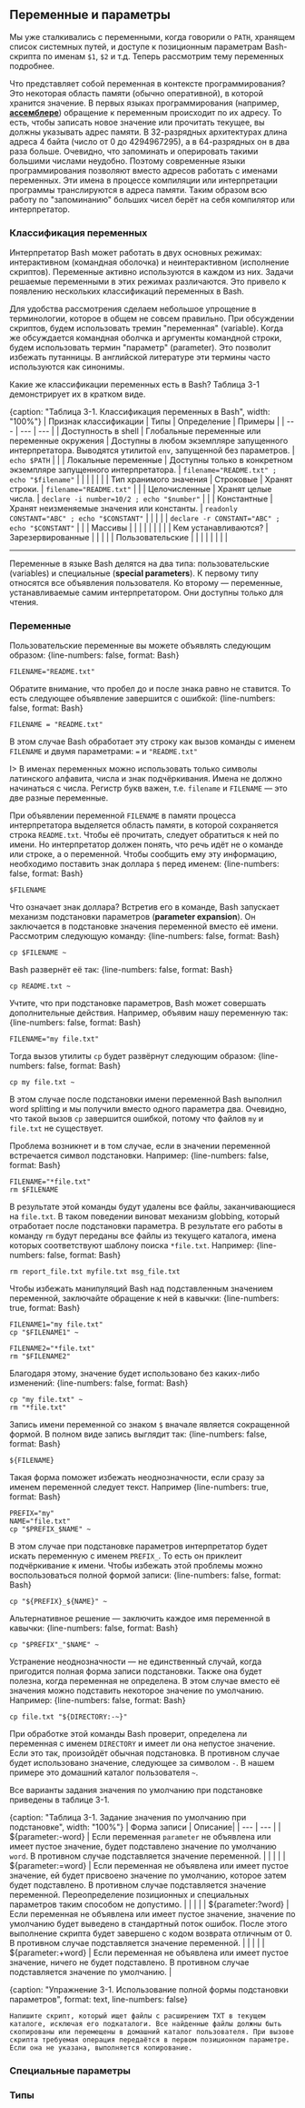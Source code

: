 ## Переменные и параметры

Мы уже сталкивались с переменными, когда говорили о `PATH`, хранящем список системных путей, и доступе к позиционным параметрам Bash-скрипта по именам `$1`, `$2` и т.д. Теперь рассмотрим тему переменных подробнее.

Что представляет собой переменная в контексте программирования? Это некоторая область памяти (обычно оперативной), в которой хранится значение. В первых языках программирования (например, [**ассемблере**](https://ru.wikipedia.org/wiki/Язык_ассемблера)) обращение к переменным происходит по их адресу. То есть, чтобы записать новое значение или прочитать текущее, вы должны указывать адрес памяти. В 32-разрядных архитектурах длина адреса 4 байта (число от 0 до 4294967295), а в 64-разрядных он в два раза больше. Очевидно, что запоминать и оперировать такими большими числами неудобно. Поэтому современные языки программирования позволяют вместо адресов работать с именами переменных. Эти имена в процессе компиляции или интерпретации программы транслируются в адреса памяти. Таким образом всю работу по "запоминанию" больших чисел берёт на себя компилятор или интерпретатор.

### Классификация переменных

Интерпретатор Bash может работать в двух основных режимах: интерактивном (командная оболочка) и неинтерактивном (исполнение скриптов). Переменные активно используются в каждом из них. Задачи решаемые переменными в этих режимах различаются. Это привело к появлению нескольких классификаций переменных в Bash.

Для удобства рассмотрения сделаем небольшое упрощение в терминологии, которое в общем не совсем правильно. При обсуждении скриптов, будем использовать тремин "переменная" (variable). Когда же обсуждается командная оболчка и аргументы командной строки, будем использовать термин "параметр" (parameter). Это позволит избежать путанницы. В английской литературе эти термины часто используются как синонимы.

Какие же классификации переменных есть в Bash? Таблица 3-1 демонстрирует их в кратком виде.

{caption: "Таблица 3-1. Классификация переменных в Bash", width: "100%"}
| Признак классификации | Типы | Определение | Примеры |
| --- | --- |  --- |
| Доступность в shell | Глобальные переменные или переменные окружения | Доступны в любом экземпляре запущенного интерпретатора. Выводятся утилитой `env`, запущенной без параметров. | `echo $PATH` |
|                     | Локальные переменные | Доступны только в конкретном экземпляре запущенного интерпретатора. | `filename="README.txt" ; echo "$filename"` |
|  | | | |
| Тип хранимого значения | Строковые | Хранят строки. | `filename="README.txt"` |
|                     | Целочисленные | Хранят целые числа. | `declare -i number=10/2 ; echo "$number"` |
|                     | Константные | Хранят неизменяемые значения или константы. | `readonly CONSTANT="ABC" ; echo "$CONSTANT"` |
|                     | | | `declare -r CONSTANT="ABC" ; echo "$CONSTANT"` |
|                     | Массивы | | |
|  | | | |
| Кем устанавливаются? | Зарезервированные | | |
|                      | Пользовательские | | |
|  | | | |



-----

Переменные в языке Bash делятся на два типа: пользовательские (variables) и специальные (**special parameters**). К первому типу относятся все объявления пользователя. Ко второму — переменные, устанавливаемые самим интерпретатором. Они доступны только для чтения.


### Переменные

Пользовательские переменные вы можете объявлять следующим образом:
{line-numbers: false, format: Bash}
```
FILENAME="README.txt"
```

Обратите внимание, что пробел до и после знака равно не ставится. То есть следующее объявление завершится с ошибкой:
{line-numbers: false, format: Bash}
```
FILENAME = "README.txt"
```

В этом случае Bash обработает эту строку как вызов команды с именем `FILENAME` и двумя параметрами: `=` и `"README.txt"`

I> В именах переменных можно использовать только символы латинского алфавита, числа и знак подчёркивания. Имена не должно начинаться с числа. Регистр букв важен, т.е. `filename` и `FILENAME` — это две разные переменные.

При объявлении переменной `FILENAME` в памяти процесса интерпретатора выделяется область памяти, в которой сохраняется строка `README.txt`. Чтобы её прочитать, следует обратиться к ней по имени. Но интерпретатор должен понять, что речь идёт не о команде или строке, а о переменной. Чтобы сообщить ему эту информацию, необходимо поставить знак доллара `$` перед именем:
{line-numbers: false, format: Bash}
```
$FILENAME
```

Что означает знак доллара? Встретив его в команде, Bash запускает механизм подстановки параметров (**parameter expansion**). Он заключается в подстановке значения переменной вместо её имени. Рассмотрим следующую команду:
{line-numbers: false, format: Bash}
```
cp $FILENAME ~
```

Bash развернёт её так:
{line-numbers: false, format: Bash}
```
cp README.txt ~
```

Учтите, что при подстановке параметров, Bash может совершать дополнительные действия. Например, объявим нашу переменную так:
{line-numbers: false, format: Bash}
```
FILENAME="my file.txt"
```

Тогда вызов утилиты `cp` будет развёрнут следующим образом:
{line-numbers: false, format: Bash}
```
cp my file.txt ~
```

В этом случае после подстановки имени переменной Bash выполнил word splitting и мы получили вместо одного параметра два. Очевидно, что такой вызов `cp` завершится ошибкой, потому что файлов `my` и `file.txt` не существует.

Проблема возникнет и в том случае, если в значении переменной встречается символ подстановки. Например:
{line-numbers: false, format: Bash}
```
FILENAME="*file.txt"
rm $FILENAME
```

В результате этой команды будут удалены все файлы, заканчивающиеся на `file.txt`. В таком поведении виноват механизм globbing, который отработает после подстановки параметра. В результате его работы в команду `rm` будут переданы все файлы из текущего каталога, имена которых соответствуют шаблону поиска `*file.txt`. Например:
{line-numbers: false, format: Bash}
```
rm report_file.txt myfile.txt msg_file.txt
```

Чтобы избежать манипуляций Bash над подставленным значением переменной, заключайте обращение к ней в кавычки:
{line-numbers: true, format: Bash}
```
FILENAME1="my file.txt"
cp "$FILENAME1" ~

FILENAME2="*file.txt"
rm "$FILENAME2"
```

Благодаря этому, значение будет использовано без каких-либо изменений:
{line-numbers: false, format: Bash}
```
cp "my file.txt" ~
rm "*file.txt"
```

Запись имени переменной со знаком `$` вначале является сокращенной формой. В полном виде запись выглядит так:
{line-numbers: false, format: Bash}
```
${FILENAME}
```

Такая форма поможет избежать неоднозначности, если сразу за именем переменной следует текст. Например
{line-numbers: true, format: Bash}
```
PREFIX="my"
NAME="file.txt"
cp "$PREFIX_$NAME" ~
```

В этом случае при подстановке параметров интерпретатор будет искать переменную с именем `PREFIX_`. То есть он приклеит подчёркивание к имени. Чтобы избежать этой проблемы можно воспользоваться полной формой записи:
{line-numbers: false, format: Bash}
```
cp "${PREFIX}_${NAME}" ~
```

Альтернативное решение — заключить каждое имя переменной в кавычки:
{line-numbers: false, format: Bash}
```
cp "$PREFIX"_"$NAME" ~
```

Устранение неоднозначности — не единственный случай, когда пригодится полная форма записи подстановки. Также она будет полезна, когда переменная не определена. В этом случае вместо её значения можно подставить некоторое значение по умолчанию. Например:
{line-numbers: false, format: Bash}
```
cp file.txt "${DIRECTORY:-~}"
```

При обработке этой команды Bash проверит, определена ли переменная с именем `DIRECTORY` и имеет ли она непустое значение. Если это так, произойдёт обычная подстановка. В противном случае будет использовано значение, следующее за символом `-`. В нашем примере это домашний каталог пользователя `~`.

Все варианты задания значения по умолчанию при подстановке приведены в таблице 3-1.

{caption: "Таблица 3-1. Задание значения по умолчанию при подстановке", width: "100%"}
| Форма записи | Описание|
| --- | --- |
| ${parameter:-word} | Если переменная `parameter` не объявлена или имеет пустое значение, будет подставлено значение по умолчанию `word`. В противном случае подставляется значение переменной. |
|  | |
| ${parameter:=word} | Если переменная не объявлена или имеет пустое значение, ей будет присвоено значение по умолчанию, которое затем будет подставлено. В противном случае подставляется значение переменной. Переопределение позиционных и специальных параметров таким способом не допустимо. |
|  | |
| ${parameter:?word} | Если переменная не объявлена или имеет пустое значение, значение по умолчанию будет выведено в стандартный поток ошибок. После этого выполнение скрипта будет завершено с кодом возврата отличным от 0. В противном случае подставляется значение переменной. |
|  | |
| ${parameter:+word} | Если переменная не объявлена или имеет пустое значение, ничего не будет подставлено. В противном случае подставляется значение по умолчанию. |

{caption: "Упражнение 3-1. Использование полной формы подстановки параметров", format: text, line-numbers: false}
```
Напишите скрипт, который ищет файлы с расширением TXT в текущем каталоге, исключая его подкаталоги. Все найденные файлы должны быть скопированы или перемещены в домашний каталог пользователя. При вызове скрипта требуемая операция передаётся в первом позиционном параметре. Если она не указана, выполняется копирование.
```

### Специальные параметры

### Типы